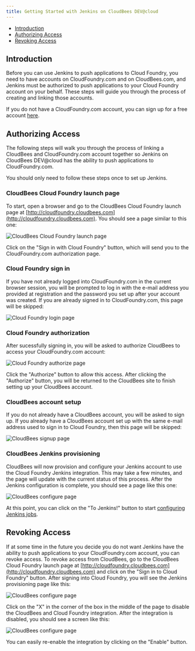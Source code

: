 ```yaml
---
title: Getting Started with Jenkins on CloudBees DEV@cloud
---
```


* [Introduction](#intro)
* [Authorizing Access](#authorizing)
* [Revoking Access](#revoking)

## <a id='intro'></a>Introduction ##

Before you can use Jenkins to push applications to Cloud Foundry, you need to have accounts on CloudFoundry.com and on CloudBees.com, and Jenkins must be authorized to push applications to your Cloud Foundry account on your behalf. These steps will guide you through the process of creating and linking those accounts.

If you do not have a CloudFoundry.com account, you can sign up for a free account [here](https://www.cloudfoundry.com/signup). 

## <a id='authorizing'></a>Authorizing Access ##

The following steps will walk you through the process of linking a CloudBees and CloudFoundry.com account together so Jenkins on CloudBees DEV@cloud has the ability to push applications to CloudFoundry.com. 

You should only need to follow these steps once to set up Jenkins. 

### CloudBees Cloud Foundry launch page ###

To start, open a browser and go to the CloudBees Cloud Foundry launch page at [http://cloudfoundry.cloudbees.com](http://cloudfoundry.cloudbees.com). You should see a page similar to this one: 

![CloudBees Cloud Foundry launch page](dotcom/integration/cloudbees/cloudbees-page1.png)

Click on the "Sign in with Cloud Foundry" button, which will send you to the CloudFoundry.com authorization page. 

### Cloud Foundry sign in ###

If you have not already logged into CloudFoundry.com in the current browser session, you will be prompted to log in with the e-mail address you provided at registration and the password you set up after your account was created. If you are already signed in to CloudFoundry.com, this page will be skipped: 

![Cloud Foundry login page](dotcom/integration/cloudbees/cloudbees-page2.png)

### Cloud Foundry authorization ###

After sucessfully signing in, you will be asked to authorize CloudBees to access your CloudFoundry.com account:

![Cloud Foundry authorize page](dotcom/integration/cloudbees/cloudbees-page3.png)

Click the "Authorize" button to allow this access. After clicking the "Authorize" button, you will be returned to the CloudBees site to finish setting up your CloudBees account. 

### CloudBees account setup ###

If you do not already have a CloudBees account, you will be asked to sign up. If you already have a CloudBees account set up with the same e-mail address used to sign in to Cloud Foundry, then this page will be skipped:

![CloudBees signup page](dotcom/integration/cloudbees/cloudbees-page4.png)

### CloudBees Jenkins provisioning ###

CloudBees will now provision and configure your Jenkins account to use the Cloud Foundry Jenkins integration. This may take a few minutes, and the page will update with the current status of this process. After the Jenkins configuration is complete, you should see a page like this one: 

![CloudBees configure page](dotcom/integration/cloudbees/cloudbees-page5.png)

At this point, you can click on the "To Jenkins!" button to start [configuring Jenkins jobs](./jenkins-cloudbees-using.html). 

## <a id='revoking'></a>Revoking Access ##

If at some time in the future you decide you do not want Jenkins have the ability to push applications to your CloudFoundry.com account, you can revoke access. To revoke access from CloudBees, go to the CloudBees Cloud Foundry launch page at [http://cloudfoundry.cloudbees.com](http://cloudfoundry.cloudbees.com) and click on the "Sign in to Cloud Foundry" button. After signing into Cloud Foundry, you will see the Jenkins provisioning page like this: 

![CloudBees configure page](dotcom/integration/cloudbees/cloudbees-page5.png)

Click on the "X" in the corner of the box in the middle of the page to disable the CloudBees and Cloud Foundry integration. After the integration is disabled, you should see a screen like this:

![CloudBees configure page](dotcom/integration/cloudbees/cloudbees-revoke.png)

You can easily re-enable the integration by clicking on the "Enable" button. 
